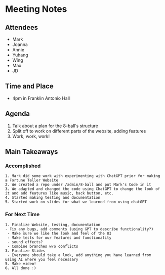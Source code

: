 # Meeting Notes
## Attendees
- Mark
- Joanna
- Annie
- Yuhang
- Wing 
- Max
- JD

## Time and Place
- 4pm in Franklin Antonio Hall

## Agenda
1. Talk about a plan for the 8-ball's structure
2. Split off to work on different parts of the website, adding features
3. Work, work, work!

## Main Takeaways
### Accomplished
    1. Mark did some work with experimenting with ChatGPT prior for making a Fortune Teller Website
    2. We created a repo under /admin/8-ball and put Mark's Code in it
    3. We adapted and changed the code using ChatGPT to change the look of it and add features like music, back button, etc. 
    4. Started making testing and documentation
    5. Started work on slides for what we learned from using chatGPT
### For Next Time
    1. Finalize Website, testing, documentation
    - Fix any bugs, add comments (using GPT to describe functionality?)
     - Make sure we like the look and feel of the UI
     - Make tests for our features and functionality
     - sound effects?
     - Combine branches w/o conflicts
    3. Finalize Slides
     - Everyone should take a look, add anything you have learned from using AI where you feel necessary
    5. Make video!
    6. All done :)

